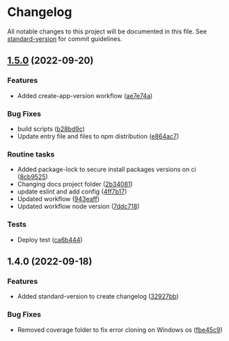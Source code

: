 # Changelog

All notable changes to this project will be documented in this file. See [standard-version](https://github.com/conventional-changelog/standard-version) for commit guidelines.

## [1.5.0](https://github.com/igortrinidad/vue-number-format/compare/v1.4.0...v1.5.0) (2022-09-20)


### Features

* Added create-app-version workflow ([ae7e74a](https://github.com/igortrinidad/vue-number-format/commit/ae7e74ab4850eca501f0a720cbf8b234168995b1))


### Bug Fixes

* build scripts ([b28bd9c](https://github.com/igortrinidad/vue-number-format/commit/b28bd9c1b60bf05db865a2504cd74b0abdd67875))
* Update entry file and files to npm distribution ([e864ac7](https://github.com/igortrinidad/vue-number-format/commit/e864ac77977bfa4ea2e8b2ad71d998cf2469a6dc))


### Routine tasks

* Added package-lock to secure install packages versions on ci ([8cb9525](https://github.com/igortrinidad/vue-number-format/commit/8cb95259c75a4805452c4077934bdd86d4f0bf24))
* Changing docs project folder ([2b34081](https://github.com/igortrinidad/vue-number-format/commit/2b340812f6317e5fdebe9b600e5168384d303b76))
* update eslint and add config ([4ff7b17](https://github.com/igortrinidad/vue-number-format/commit/4ff7b1753d3dc3b6098d2e20c5fd2ea51fde77f7))
* Updated workflow ([943eaff](https://github.com/igortrinidad/vue-number-format/commit/943eaffa95ea51aab6cf9216b115c37c8b7283e9))
* Updated workflow node version ([7ddc718](https://github.com/igortrinidad/vue-number-format/commit/7ddc718bbe2c1c486c029de9e19c30da8bbb30fb))


### Tests

* Deploy test ([ca6b444](https://github.com/igortrinidad/vue-number-format/commit/ca6b44448d58d58d25a6013452e26d6011f931e1))

## 1.4.0 (2022-09-18)


### Features

* Added standard-version to create changelog ([32927bb](https://github.com/igortrinidad/vue-number-format/commit/32927bb62d349b4d6ac1dcc586c41e398726d6d6))


### Bug Fixes

* Removed coverage folder to fix error cloning on Windows os ([fbe45c9](https://github.com/igortrinidad/vue-number-format/commit/fbe45c9da4b239c631cd6600a1ad9b34a2955bd9))
